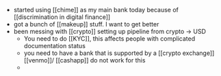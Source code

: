 - started using [[chime]] as my main bank today because of [[discrimination in digital finance]]
- got a bunch of [[makeup]] stuff.  I want to get better
- been messing with [[crypto]] setting up pipeline from crypto -> USD
	- You need to do [[KYC]], this affects people with complicated documentation status
	- you need to have a bank that is supported by a [[crypto exchange]] [[venmo]]/ [[cashapp]] do not work for this
	-